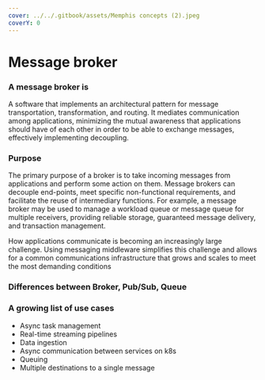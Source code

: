 ```yaml
---
cover: ../../.gitbook/assets/Memphis concepts (2).jpeg
coverY: 0
---
```


# Message broker

### A message broker is&#x20;

A software that implements an architectural pattern for message transportation, transformation, and routing. It mediates communication among applications, minimizing the mutual awareness that applications should have of each other in order to be able to exchange messages, effectively implementing decoupling.

### Purpose&#x20;

The primary purpose of a broker is to take incoming messages from applications and perform some action on them. Message brokers can decouple end-points, meet specific non-functional requirements, and facilitate the reuse of intermediary functions. For example, a message broker may be used to manage a workload queue or message queue for multiple receivers, providing reliable storage, guaranteed message delivery, and transaction management.

How applications communicate is becoming an increasingly large challenge. Using messaging middleware simplifies this challenge and allows for a common communications infrastructure that grows and scales to meet the most demanding conditions

### Differences between Broker, Pub/Sub, Queue

### A growing list of use cases&#x20;

* Async task management
* Real-time streaming pipelines
* Data ingestion
* Async communication between services on k8s
* Queuing
* Multiple destinations to a single message
